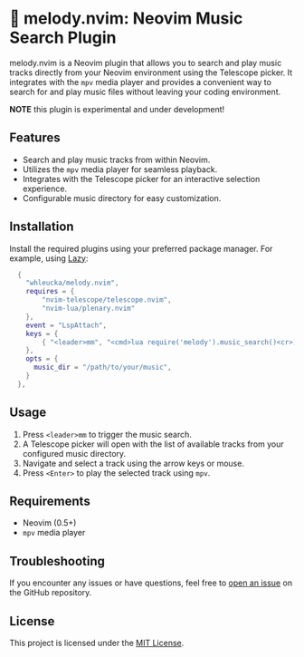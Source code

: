 # 🎵 melody.nvim: Neovim Music Search Plugin

melody.nvim is a Neovim plugin that allows you to search and play music tracks directly from your Neovim environment using the Telescope picker. It integrates with the `mpv` media player and provides a convenient way to search for and play music files without leaving your coding environment.

**NOTE** this plugin is experimental and under development!

## Features

- Search and play music tracks from within Neovim.
- Utilizes the `mpv` media player for seamless playback.
- Integrates with the Telescope picker for an interactive selection experience.
- Configurable music directory for easy customization.

## Installation

Install the required plugins using your preferred package manager. For example, using [Lazy](https://github.com/folke/lazy.nvim):

```lua
  {
    "whleucka/melody.nvim",
    requires = {
        "nvim-telescope/telescope.nvim",
        "nvim-lua/plenary.nvim"
    },
    event = "LspAttach",
    keys = {
        { "<leader>mm", "<cmd>lua require('melody').music_search()<cr>)", desc = "Melody search" },
    },
    opts = {
      music_dir = "/path/to/your/music",
    }
  },
```

## Usage

1. Press `<leader>mm` to trigger the music search.
2. A Telescope picker will open with the list of available tracks from your configured music directory.
3. Navigate and select a track using the arrow keys or mouse.
4. Press `<Enter>` to play the selected track using `mpv`.

## Requirements

- Neovim (0.5+)
- `mpv` media player

## Troubleshooting

If you encounter any issues or have questions, feel free to [open an issue](https://github.com/whleucka/melody.nvim/issues) on the GitHub repository.

## License

This project is licensed under the [MIT License](LICENSE).
